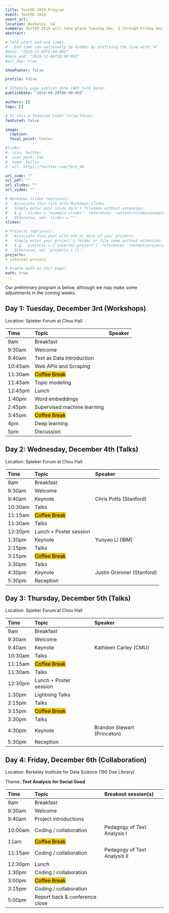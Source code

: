 ```yaml
---
title: TextXD 2019 Program
event: TextXD 2019
event_url:
location: Berkeley, CA
summary: TextXD 2019 will take place Tuesday Dec. 3 through Friday Dec. 6 on the U.C. Berkeley campus. 
abstract:

# Talk start and end times.
#   End time can optionally be hidden by prefixing the line with `#`.
#date: "2019-12-03T9:00:00Z"
#date_end: "2019-12-06T18:00:00Z"
#all_day: true

showFooter: false

profile: false

# Schedule page publish date (NOT talk date).
publishDate: "2019-09-28T00:00:00Z"

authors: []
tags: []

# Is this a featured talk? (true/false)
featured: false

image:
  caption:
  focal_point: Center

#links:
#- icon: twitter
#  icon_pack: fab
#  name: Follow
#  url: https://twitter.com/Text_XD

url_code: ""
url_pdf: ""
url_slides: ""
url_video: ""

# Markdown Slides (optional).
#   Associate this talk with Markdown slides.
#   Simply enter your slide deck's filename without extension.
#   E.g. `slides = "example-slides"` references `content/slides/example-slides.md`.
#   Otherwise, set `slides = ""`.
slides:

# Projects (optional).
#   Associate this post with one or more of your projects.
#   Simply enter your project's folder or file name without extension.
#   E.g. `projects = ["internal-project"]` references `content/project/deep-learning/index.md`.
#   Otherwise, set `projects = []`.
projects:
- internal-project

# Enable math on this page?
math: true
---
```


<style type="text/css">
.badge.warning {
    background: #f1c40f;
    color: #000;
}
</style>

Our preliminary program is below, although we may make some adjustments in the coming weeks.

## Day 1: Tuesday, December 3rd (Workshops)

Location: Spieker Forum at Chou Hall

| Time      | Topic  | Speaker |
|:----------|:-------|:--------|
| 9am | Breakfast |
| 9:30am | Welcome |
| 9:40am | Text as Data Introduction |
| 10:45am | Web APIs and Scraping |
| 11:30am | <span class="badge warning">Coffee Break</span> |
| 11:45am | Topic modeling |
| 12:45pm | Lunch |
| 1:40pm | Word embeddings |
| 2:45pm | Supervised machine learning |
| 3:45pm | <span class="badge warning">Coffee Break</span> |
| 4pm | Deep learning |
| 5pm | Discussion |

## Day 2: Wednesday, December 4th (Talks)

Location: Spieker Forum at Chou Hall

| Time      | Topic  | Speaker |
|:----------|:-------|:--------|
| 9am | Breakfast |
| 9:30am | Welcome |
| 9:40am | Keynote | Chris Potts (Stanford) |
| 10:30am | Talks | 
| 11:15am | <span class="badge warning">Coffee Break</span> |
| 11:30am | Talks | 
| 12:30pm | Lunch + Poster session |
| 1:30pm | Keynote | Yunyao Li (IBM) |
| 2:15pm | Talks | 
| 3:15pm | <span class="badge warning">Coffee Break</span> |
| 3:30pm | Talks | 
| 4:30pm | Keynote | Justin Grimmer (Stanford) |
| 5:30pm | Reception | 

## Day 3: Thursday, December 5th (Talks)

Location: Spieker Forum at Chou Hall

| Time      | Topic  | Speaker |
|:----------|:-------|:--------|
| 9am | Breakfast |
| 9:30am | Welcome |
| 9:40am | Keynote | Kathleen Carley (CMU) |
| 10:30am | Talks | 
| 11:15am | <span class="badge warning">Coffee Break</span> |
| 11:30am | Talks | 
| 12:30pm | Lunch + Poster session |
| 1:30pm | Lightning Talks | |
| 2:15pm | Talks | 
| 3:15pm | <span class="badge warning">Coffee Break</span> |
| 3:30pm | Talks | 
| 4:30pm | Keynote | Brandon Stewart (Princeton) |
| 5:30pm | Reception | 

## Day 4: Friday, December 6th (Collaboration)

Location: Berkeley Institute for Data Science (190 Doe Library)

Theme: **Text Analysis for Social Good**

| Time      | Topic  | Breakout session(s) |
|:----------|:-------|:--------|
| 9am | Breakfast |
| 9:30am | Welcome |
| 9:40am | Project introductions | |
| 10:00am | Coding / collaboration | Pedagogy of Text Analysis I | 
| 11am | <span class="badge warning">Coffee Break</span> |
| 11:15am | Coding / collaboration | Pedagogy of Text Analysis II | 
| 12:30pm | Lunch |
| 1:30pm | Coding / collaboration | |
| 3:00pm | <span class="badge warning">Coffee Break</span> |
| 3:15pm | Coding / collaboration | |
| 5:00pm | Report back & conference close | 

